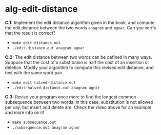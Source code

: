 # alg-edit-distance

**C.1:** Implement the edit distance algorithm given in the book, and compute the edit distance between the two words `anagram` and `agnar`. Can you verify that the result is correct?
- `make edit-distance.out`
- `./edit-distance.out anagram agnar`


**C.2:** The edit distance between two words can be defined in many ways. Suppose that the cost of a substitution is half the cost of an insertion or deletion. Modify your algorithm to compute this revised edit distance, and test with the same word pair.
- `make edit-halved-distance.out`
- `./edit-halved-distance.out anagram agnar`


**C.3:** Revise your program once more to find the longest common subsequence between two words. In this case, substitution is not allowed per say, but insert and delete are. Check the video above for an example and more info on it!
- `make subsequence.out`
- `./subsequence.out anagram agnar`
